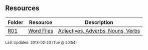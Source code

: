## Resources
| Folder | Resource | Description|
 | ------------|------------|------------|
 | [R01](https://github.com/rugbyprof/3013-Algorithms/tree/master/Resources/R01) | [ Word Files ](https://github.com/rugbyprof/3013-Algorithms/tree/master/Resources/R01) | [ Adjectives, Adverbs, Nouns, Verbs](https://github.com/rugbyprof/3013-Algorithms/tree/master/Resources/R01) |

<sup>Last Updated: 2018-02-20 (Tue @ 20:54)</sup>